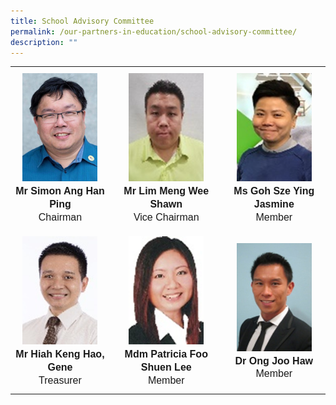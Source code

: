 ```yaml
---
title: School Advisory Committee
permalink: /our-partners-in-education/school-advisory-committee/
description: ""
---
```

<table>
   <tr>
      <th style="padding:10px 5px;vertical-align:middle;line-height:1.3;font-size:16px;font-family:Arial;text-align:center;font-weight:normal"><img src="/images/Our%20Partners%20in%20Education/Simon%20Ang%20Han%20Ping.png" style="width:120px"><br><b>Mr Simon Ang Han Ping</b><br>Chairman</th>
      <th style="padding:10px 5px;vertical-align:middle;line-height:1.3; font-size:16px;font-family:Arial; text-align:center;font-weight:normal"><img src="/images/Our%20Partners%20in%20Education/Lim%20Meng%20Wee%20Shaun.png" style="width:120px"><br><b>Mr Lim Meng Wee Shawn</b><br>Vice Chairman</th>
      <th style="padding:10px 5px;vertical-align:middle;line-height:1.3;font-size:16px;font-family:Arial;text-align:center;font-weight:normal"><img src="/images/Our%20Partners%20in%20Education/Goh%20Sze%20Ying%20Jasmine.png" style="width:120px"><br><b>Ms Goh Sze Ying Jasmine</b><br>Member</th>
   </tr>
   <tr>
      <td style="padding:10px 5px;vertical-align:middle;line-height:1.3;font-size:16px;font-family:Arial; text-align:center;"><img src="/images/Our%20Partners%20in%20Education/Hiang%20Keng%20Hao%20Gene.png" style="width:120px"><br><b>Mr Hiah Keng Hao, Gene</b><br>Treasurer</td>
      <td style="padding:10px 5px;vertical-align:middle;line-height:1.3;font-size:16px;font-family:Arial;text-align:center;"><img src="/images/Our%20Partners%20in%20Education/Patricia%20Foo%20Shuen%20Lee.png" style="width:120px"><br><b>Mdm Patricia Foo Shuen Lee</b><br>Member</td>
      <td style="padding:10px 5px; vertical-align:middle; line-height:1.3; font-size:16px; font-family:Arial; text-align:center;"><img src="/images/Our%20Partners%20in%20Education/Ong_Joo_Haw.jpg" style="width:120px"><br><b>Dr Ong Joo Haw</b><br>Member</td>
   </tr>
</table>